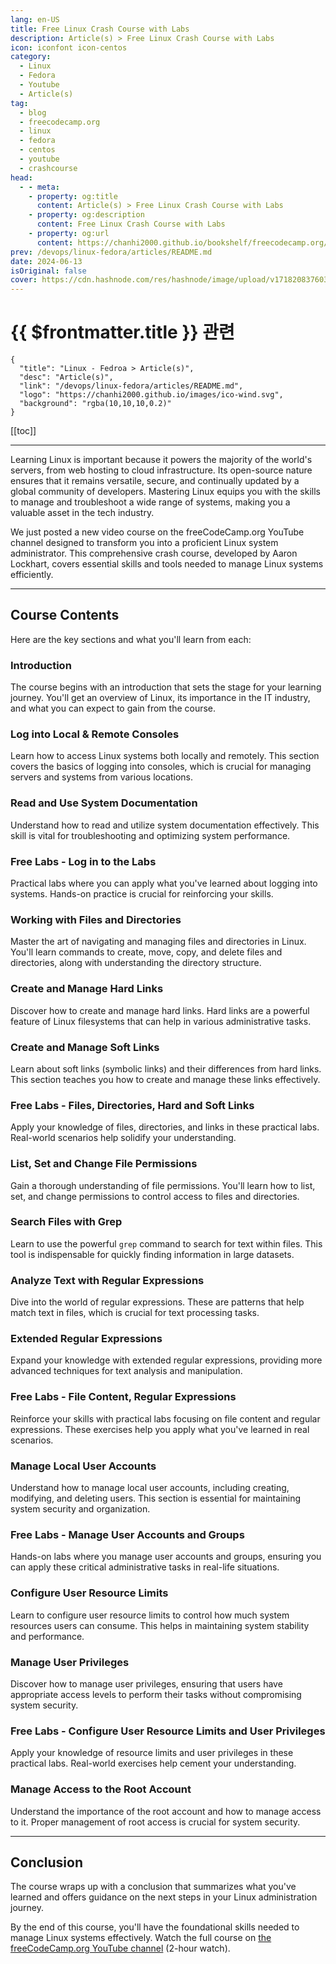 ```yaml
---
lang: en-US
title: Free Linux Crash Course with Labs
description: Article(s) > Free Linux Crash Course with Labs
icon: iconfont icon-centos
category: 
  - Linux
  - Fedora
  - Youtube
  - Article(s)
tag: 
  - blog
  - freecodecamp.org
  - linux
  - fedora
  - centos
  - youtube
  - crashcourse
head:
  - - meta:
    - property: og:title
      content: Article(s) > Free Linux Crash Course with Labs
    - property: og:description
      content: Free Linux Crash Course with Labs
    - property: og:url
      content: https://chanhi2000.github.io/bookshelf/freecodecamp.org/how-to-fix-python-installation-errors-on-mac.html
prev: /devops/linux-fedora/articles/README.md
date: 2024-06-13
isOriginal: false
cover: https://cdn.hashnode.com/res/hashnode/image/upload/v1718208376031/bdd35eb9-563f-4bc0-b15d-1bf85bcda9cc.jpeg
---
```


# {{ $frontmatter.title }} 관련

```component VPCard
{
  "title": "Linux - Fedroa > Article(s)",
  "desc": "Article(s)",
  "link": "/devops/linux-fedora/articles/README.md",
  "logo": "https://chanhi2000.github.io/images/ico-wind.svg",
  "background": "rgba(10,10,10,0.2)"
}
```

[[toc]]

---

<SiteInfo
  name="Free Linux Crash Course with Labs"
  desc="Learning Linux is important because it powers the majority of the world's servers, from web hosting to cloud infrastructure. Its open-source nature ensures that it remains versatile, secure, and continually updated by a global community of developers..."
  url="https://freecodecamp.org/news/free-linux-crash-course-with-labs/"
  logo="https://cdn.freecodecamp.org/universal/favicons/favicon.ico"
  preview="https://cdn.hashnode.com/res/hashnode/image/upload/v1718208376031/bdd35eb9-563f-4bc0-b15d-1bf85bcda9cc.jpeg"/>

Learning Linux is important because it powers the majority of the world's servers, from web hosting to cloud infrastructure. Its open-source nature ensures that it remains versatile, secure, and continually updated by a global community of developers. Mastering Linux equips you with the skills to manage and troubleshoot a wide range of systems, making you a valuable asset in the tech industry.

We just posted a new video course on the freeCodeCamp.org YouTube channel designed to transform you into a proficient Linux system administrator. This comprehensive crash course, developed by Aaron Lockhart, covers essential skills and tools needed to manage Linux systems efficiently.

---

## Course Contents

Here are the key sections and what you'll learn from each:

### Introduction

The course begins with an introduction that sets the stage for your learning journey. You'll get an overview of Linux, its importance in the IT industry, and what you can expect to gain from the course.

### Log into Local & Remote Consoles

Learn how to access Linux systems both locally and remotely. This section covers the basics of logging into consoles, which is crucial for managing servers and systems from various locations.

### Read and Use System Documentation

Understand how to read and utilize system documentation effectively. This skill is vital for troubleshooting and optimizing system performance.

### Free Labs - Log in to the Labs

Practical labs where you can apply what you've learned about logging into systems. Hands-on practice is crucial for reinforcing your skills.

### Working with Files and Directories

Master the art of navigating and managing files and directories in Linux. You'll learn commands to create, move, copy, and delete files and directories, along with understanding the directory structure.

### Create and Manage Hard Links

Discover how to create and manage hard links. Hard links are a powerful feature of Linux filesystems that can help in various administrative tasks.

### Create and Manage Soft Links

Learn about soft links (symbolic links) and their differences from hard links. This section teaches you how to create and manage these links effectively.

### Free Labs - Files, Directories, Hard and Soft Links

Apply your knowledge of files, directories, and links in these practical labs. Real-world scenarios help solidify your understanding.

### List, Set and Change File Permissions

Gain a thorough understanding of file permissions. You'll learn how to list, set, and change permissions to control access to files and directories.

### Search Files with Grep

Learn to use the powerful `grep` command to search for text within files. This tool is indispensable for quickly finding information in large datasets.

### Analyze Text with Regular Expressions

Dive into the world of regular expressions. These are patterns that help match text in files, which is crucial for text processing tasks.

### Extended Regular Expressions

Expand your knowledge with extended regular expressions, providing more advanced techniques for text analysis and manipulation.

### Free Labs - File Content, Regular Expressions

Reinforce your skills with practical labs focusing on file content and regular expressions. These exercises help you apply what you've learned in real scenarios.

### Manage Local User Accounts

Understand how to manage local user accounts, including creating, modifying, and deleting users. This section is essential for maintaining system security and organization.

### Free Labs - Manage User Accounts and Groups

Hands-on labs where you manage user accounts and groups, ensuring you can apply these critical administrative tasks in real-life situations.

### Configure User Resource Limits

Learn to configure user resource limits to control how much system resources users can consume. This helps in maintaining system stability and performance.

### Manage User Privileges

Discover how to manage user privileges, ensuring that users have appropriate access levels to perform their tasks without compromising system security.

### Free Labs - Configure User Resource Limits and User Privileges

Apply your knowledge of resource limits and user privileges in these practical labs. Real-world exercises help cement your understanding.

### Manage Access to the Root Account

Understand the importance of the root account and how to manage access to it. Proper management of root access is crucial for system security.

---

## Conclusion

The course wraps up with a conclusion that summarizes what you've learned and offers guidance on the next steps in your Linux administration journey.

By the end of this course, you'll have the foundational skills needed to manage Linux systems effectively. Watch the full course on [<VPIcon icon="fa-brands fa-youtube"/>the freeCodeCamp.org YouTube channel](https://youtu.be/6WatcfENsOU) (2-hour watch).

<VidStack src="youtube/6WatcfENsOU" />

